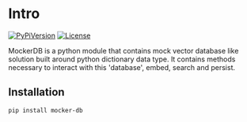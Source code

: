 # Intro

[![PyPiVersion](https://img.shields.io/pypi/v/mocker-db)](https://pypi.org/project/mocker-db/) [![License](https://img.shields.io/github/license/Kiril-Mordan/reusables)](https://github.com/Kiril-Mordan/reusables/blob/main/LICENSE)

MockerDB is a python module that contains mock vector database like solution built around
python dictionary data type. It contains methods necessary to interact with this 'database',
embed, search and persist.


## Installation

```bash
pip install mocker-db
```

